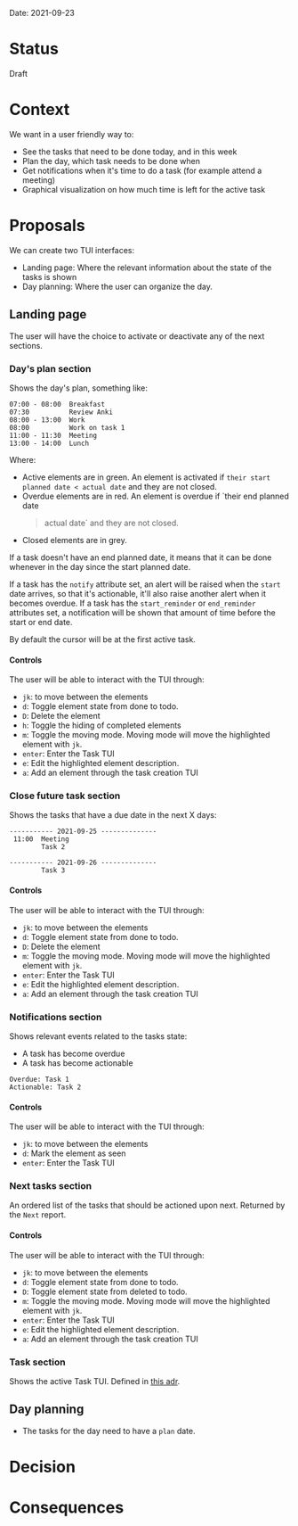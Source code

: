 Date: 2021-09-23

# Status
<!-- What is the status? Draft, Proposed, Accepted, Rejected, Deprecated or Superseded?
-->
Draft

# Context
<!-- What is the issue that we're seeing that is motivating this decision or change? -->
We want in a user friendly way to:

* See the tasks that need to be done today, and in this week
* Plan the day, which task needs to be done when
* Get notifications when it's time to do a task (for example attend a meeting)
* Graphical visualization on how much time is left for the active task

# Proposals
<!-- What are the possible solutions to the problem described in the context -->
We can create two TUI interfaces:

* Landing page: Where the relevant information about the state of the tasks is
    shown
* Day planning: Where the user can organize the day.

## Landing page

The user will have the choice to activate or deactivate any of the next
sections.

### Day's plan section

Shows the day's plan, something like:

```
07:00 - 08:00  Breakfast
07:30          Review Anki
08:00 - 13:00  Work
08:00          Work on task 1
11:00 - 11:30  Meeting
13:00 - 14:00  Lunch
```

Where:

* Active elements are in green. An element is activated if `their start planned
    date < actual date` and they are not closed.
* Overdue elements are in red. An element is overdue if `their end planned date
    > actual date` and they are not closed.
* Closed elements are in grey.

If a task doesn't have an end planned date, it means that it can be done
whenever in the day since the start planned date.

If a task has the `notify` attribute set, an alert will be raised when the
`start` date arrives, so that it's actionable, it'll also raise another alert
when it becomes overdue. If a task has the `start_reminder` or `end_reminder`
attributes set, a notification will be shown that amount of time before the
start or end date.

By default the cursor will be at the first active task.

#### Controls

The user will be able to interact with the TUI through:

* `jk`: to move between the elements
* `d`: Toggle element state from done to todo.
* `D`: Delete the element
* `h`: Toggle the hiding of completed elements
* `m`: Toggle the moving mode. Moving mode will move the highlighted element with
    `jk`.
* `enter`: Enter the Task TUI
* `e`: Edit the highlighted element description.
* `a`: Add an element through the task creation TUI

### Close future task section

Shows the tasks that have a due date in the next X days:

```
----------- 2021-09-25 --------------
 11:00  Meeting
        Task 2

----------- 2021-09-26 --------------
        Task 3
```

#### Controls

The user will be able to interact with the TUI through:

* `jk`: to move between the elements
* `d`: Toggle element state from done to todo.
* `D`: Delete the element
* `m`: Toggle the moving mode. Moving mode will move the highlighted element with
    `jk`.
* `enter`: Enter the Task TUI
* `e`: Edit the highlighted element description.
* `a`: Add an element through the task creation TUI

### Notifications section

Shows relevant events related to the tasks state:

* A task has become overdue
* A task has become actionable

```
Overdue: Task 1
Actionable: Task 2
```

#### Controls

The user will be able to interact with the TUI through:

* `jk`: to move between the elements
* `d`: Mark the element as seen
* `enter`: Enter the Task TUI

### Next tasks section

An ordered list of the tasks that should be actioned upon next. Returned by the
`Next` report.

#### Controls

The user will be able to interact with the TUI through:

* `jk`: to move between the elements
* `d`: Toggle element state from done to todo.
* `D`: Toggle element state from deleted to todo.
* `m`: Toggle the moving mode. Moving mode will move the highlighted element with
    `jk`.
* `enter`: Enter the Task TUI
* `e`: Edit the highlighted element description.
* `a`: Add an element through the task creation TUI

### Task section

Shows the active Task TUI. Defined in [this adr]().

## Day planning

* The tasks for the day need to have a `plan` date.

# Decision
<!-- What is the change that we're proposing and/or doing? -->

# Consequences
<!-- What becomes easier or more difficult to do because of this change? -->
